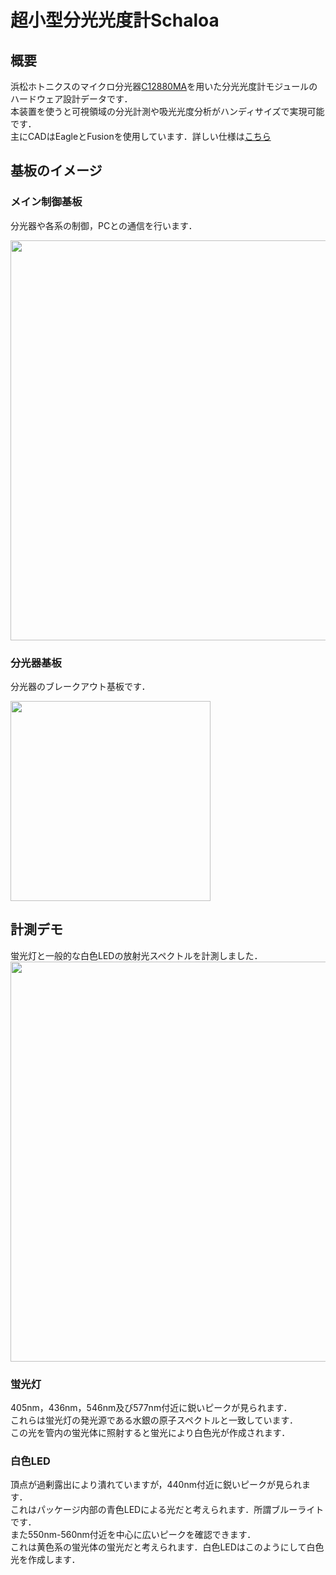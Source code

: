 # 超小型分光光度計Schaloa
## 概要
浜松ホトニクスのマイクロ分光器[C12880MA](https://www.hamamatsu.com/jp/ja/product/optical-sensors/spectrometers/mini-spectrometer/C12880MA.html)を用いた分光光度計モジュールのハードウェア設計データです．  
本装置を使うと可視領域の分光計測や吸光光度分析がハンディサイズで実現可能です．  
主にCADはEagleとFusionを使用しています．詳しい仕様は[こちら](design_specifications.pdf)    

## 基板のイメージ
### メイン制御基板
分光器や各系の制御，PCとの通信を行います．

<img src="https://user-images.githubusercontent.com/62766332/222390678-417f17b1-6e1c-4b35-9c16-50d70c764328.png" width="640">

### 分光器基板
分光器のブレークアウト基板です．

<img src="https://user-images.githubusercontent.com/62766332/222391450-da9ae361-597f-4902-a383-4ec67487bf93.png" width="320">

## 計測デモ
蛍光灯と一般的な白色LEDの放射光スペクトルを計測しました．
<img src="https://user-images.githubusercontent.com/62766332/222387452-93fbff67-2ea6-42b1-9f50-62c6027abcb7.png" width="640">

### 蛍光灯
405nm，436nm，546nm及び577nm付近に鋭いピークが見られます．  
これらは蛍光灯の発光源である水銀の原子スペクトルと一致しています．  
この光を管内の蛍光体に照射すると蛍光により白色光が作成されます．

### 白色LED
頂点が過剰露出により潰れていますが，440nm付近に鋭いピークが見られます．  
これはパッケージ内部の青色LEDによる光だと考えられます．所謂ブルーライトです．  
また550nm-560nm付近を中心に広いピークを確認できます．  
これは黄色系の蛍光体の蛍光だと考えられます．白色LEDはこのようにして白色光を作成します．    
